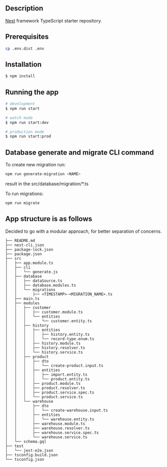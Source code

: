 ## Description

[Nest](https://github.com/nestjs/nest) framework TypeScript starter repository.

## Prerequisites

```sh
cp .env.dist .env
```

## Installation

```bash
$ npm install
```

## Running the app

```bash
# development
$ npm run start

# watch mode
$ npm run start:dev

# production mode
$ npm run start:prod
```

## Database generate and migrate CLI command

To create new migration run:

```sh
npm run generate-migration <NAME>
```

result in the src/database/migration/\*.ts

To run migrations:

```sh
npm run migrate
```

## App structure is as follows

Decided to go with a modular approach, for better separation of concerns.

```
├── README.md
├── nest-cli.json
├── package-lock.json
├── package.json
├── src
│   ├── app.module.ts
│   ├── cli
│   │   └── generate.js
│   ├── database
│   │   ├── dataSource.ts
│   │   ├── database.modules.ts
│   │   └── migrations
│   │       ├── <TIMESTAMP>-<MIGRATION_NAME>.ts
│   ├── main.ts
│   ├── modules
│   │   ├── customer
│   │   │   ├── customer.module.ts
│   │   │   └── entities
│   │   │       └── customer.entity.ts
│   │   ├── history
│   │   │   ├── entities
│   │   │   │   ├── history.entity.ts
│   │   │   │   └── record-type.enum.ts
│   │   │   ├── history.module.ts
│   │   │   ├── history.resolver.ts
│   │   │   └── history.service.ts
│   │   ├── product
│   │   │   ├── dto
│   │   │   │   └── create-product.input.ts
│   │   │   ├── entities
│   │   │   │   ├── import.entity.ts
│   │   │   │   └── product.entity.ts
│   │   │   ├── product.module.ts
│   │   │   ├── product.resolver.ts
│   │   │   ├── product.service.spec.ts
│   │   │   └── product.service.ts
│   │   └── warehouse
│   │       ├── dto
│   │       │   └── create-warehouse.input.ts
│   │       ├── entities
│   │       │   └── warehouse.entity.ts
│   │       ├── warehouse.module.ts
│   │       ├── warehouse.resolver.ts
│   │       ├── warehouse.service.spec.ts
│   │       └── warehouse.service.ts
│   └── schema.gql
├── test
│   └── jest-e2e.json
├── tsconfig.build.json
└── tsconfig.json
```
